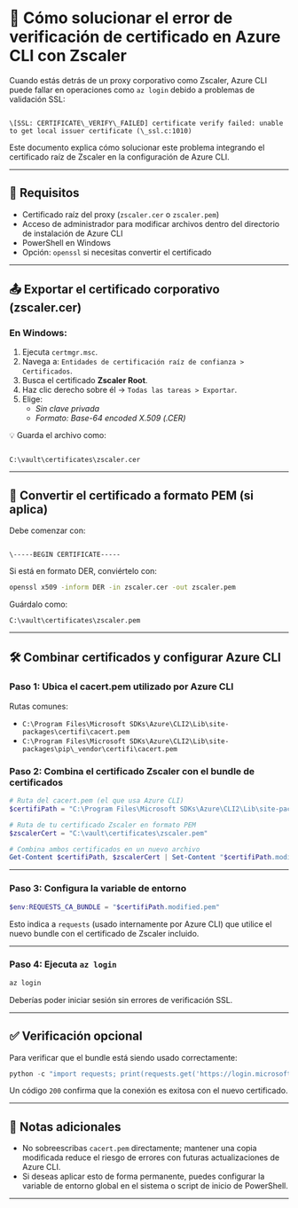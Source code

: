 # 🔐 Cómo solucionar el error de verificación de certificado en Azure CLI con Zscaler

Cuando estás detrás de un proxy corporativo como Zscaler, Azure CLI puede fallar en operaciones como `az login` debido a problemas de validación SSL:

```

\[SSL: CERTIFICATE\_VERIFY\_FAILED] certificate verify failed: unable to get local issuer certificate (\_ssl.c:1010)

```

Este documento explica cómo solucionar este problema integrando el certificado raíz de Zscaler en la configuración de Azure CLI.

---

## 🧾 Requisitos

* Certificado raíz del proxy (`zscaler.cer` o `zscaler.pem`)
* Acceso de administrador para modificar archivos dentro del directorio de instalación de Azure CLI
* PowerShell en Windows
* Opción: `openssl` si necesitas convertir el certificado

---

## 📤 Exportar el certificado corporativo (zscaler.cer)

### En Windows:

1. Ejecuta `certmgr.msc`.
2. Navega a: `Entidades de certificación raíz de confianza > Certificados`.
3. Busca el certificado **Zscaler Root**.
4. Haz clic derecho sobre él → `Todas las tareas > Exportar`.
5. Elige:
   * *Sin clave privada*
   * *Formato: Base-64 encoded X.509 (.CER)*

💡 Guarda el archivo como:
```

C:\vault\certificates\zscaler.cer

```

---

## 🔄 Convertir el certificado a formato PEM (si aplica)

Debe comenzar con:
```

\-----BEGIN CERTIFICATE-----

````

Si está en formato DER, conviértelo con:

```bash
openssl x509 -inform DER -in zscaler.cer -out zscaler.pem
````

Guárdalo como:

```
C:\vault\certificates\zscaler.pem
```

---

## 🛠️ Combinar certificados y configurar Azure CLI

### Paso 1: Ubica el cacert.pem utilizado por Azure CLI

Rutas comunes:

* `C:\Program Files\Microsoft SDKs\Azure\CLI2\Lib\site-packages\certifi\cacert.pem`
* `C:\Program Files\Microsoft SDKs\Azure\CLI2\Lib\site-packages\pip\_vendor\certifi\cacert.pem`

### Paso 2: Combina el certificado Zscaler con el bundle de certificados

```powershell
# Ruta del cacert.pem (el que usa Azure CLI)
$certifiPath = "C:\Program Files\Microsoft SDKs\Azure\CLI2\Lib\site-packages\certifi\cacert.pem"

# Ruta de tu certificado Zscaler en formato PEM
$zscalerCert = "C:\vault\certificates\zscaler.pem"

# Combina ambos certificados en un nuevo archivo
Get-Content $certifiPath, $zscalerCert | Set-Content "$certifiPath.modified.pem"
```

---

### Paso 3: Configura la variable de entorno

```powershell
$env:REQUESTS_CA_BUNDLE = "$certifiPath.modified.pem"
```

Esto indica a `requests` (usado internamente por Azure CLI) que utilice el nuevo bundle con el certificado de Zscaler incluido.

---

### Paso 4: Ejecuta `az login`

```powershell
az login
```

Deberías poder iniciar sesión sin errores de verificación SSL.

---

## ✅ Verificación opcional

Para verificar que el bundle está siendo usado correctamente:

```powershell
python -c "import requests; print(requests.get('https://login.microsoftonline.com').status_code)"
```

Un código `200` confirma que la conexión es exitosa con el nuevo certificado.

---

## 📎 Notas adicionales

* No sobreescribas `cacert.pem` directamente; mantener una copia modificada reduce el riesgo de errores con futuras actualizaciones de Azure CLI.
* Si deseas aplicar esto de forma permanente, puedes configurar la variable de entorno global en el sistema o script de inicio de PowerShell.

---
